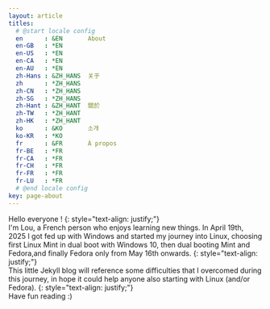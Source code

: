 ```yaml
---
layout: article
titles:
  # @start locale config
  en      : &EN       About
  en-GB   : *EN
  en-US   : *EN
  en-CA   : *EN
  en-AU   : *EN
  zh-Hans : &ZH_HANS  关于
  zh      : *ZH_HANS
  zh-CN   : *ZH_HANS
  zh-SG   : *ZH_HANS
  zh-Hant : &ZH_HANT  關於
  zh-TW   : *ZH_HANT
  zh-HK   : *ZH_HANT
  ko      : &KO       소개
  ko-KR   : *KO
  fr      : &FR       À propos
  fr-BE   : *FR
  fr-CA   : *FR
  fr-CH   : *FR
  fr-FR   : *FR
  fr-LU   : *FR
  # @end locale config
key: page-about
---
```


Hello everyone !
{: style="text-align: justify;"}
<br/>
I'm Lou, a French person who enjoys learning new things. In April 19th, 2025 I got fed up with Windows and started my journey into Linux, choosing first Linux Mint in dual boot with Windows 10, then dual booting Mint and Fedora,and finally Fedora only from May 16th onwards. 
{: style="text-align: justify;"}
<br/>
This little Jekyll blog will reference some difficulties that I overcomed during this journey, in hope it could help anyone also starting with Linux (and/or Fedora).
{: style="text-align: justify;"}
<br/>
Have fun reading :)

